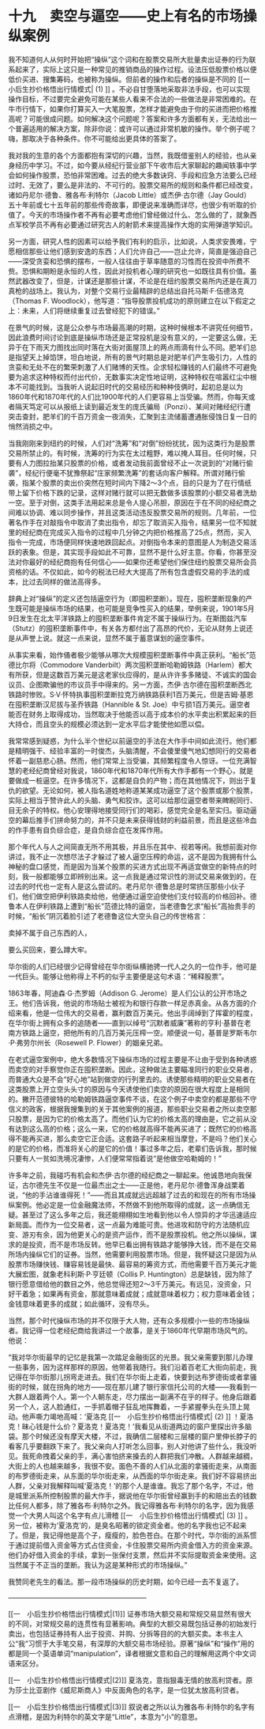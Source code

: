   

# 十九　卖空与逼空——史上有名的市场操纵案例

我不知道何人从何时开始把“操纵”这个词和在股票交易所大批量卖出证券的行为联系起来了，实际上这只是一种常见的推销商品的操作过程。设法压低股票价格以便低价买进、搜集筹码，也被称为操纵。但前者的操作和后者的操纵是不同的 [[一　小后生抄价格悟出行情模式| (1) ]] 。不必自甘堕落地采取非法手段，也可以实现操作目标，不过要完全避免可能在某些人看来不合法的一些做法是非常困难的。在牛市行情下，如果你打算买入一大笔股票，怎样才能避免由于你的买进而把价格推高呢？可能很成问题。如何解决这个问题呢？答案和许多方面都有关，无法给出一个普遍适用的解决方案，除非你说：或许可以通过非常机敏的操作。举个例子呢？嗨，那取决于各种条件。你不可能给出更具体的答案了。

我对我的生意的各个方面都抱有深切的兴趣，当然，我既借鉴别人的经验，也从亲身经历中学习。不过，如今要从经纪行营业部下午收市后大家聊起的趣闻轶事中学会如何操作股票，恐怕非常困难。过去的绝大多数诀窍、手段和应急方法要么已经过时、无效了，要么是非法的、不可行的。股票交易所的规则和条件都已经改变，诸如丹尼尔·德鲁、雅各布·利特尔（Jacob Little）或杰伊·古尔德（Jay Gould）五十年前或七十五年前的那些传奇故事，即便说来准确而详尽，也很少有听取的价值了。今天的市场操作者不再有必要考虑他们曾经做过什么、怎么做的了，就象西点军校学员不再有必要通过研究古人的射箭术来提高操作大炮的实用弹道学知识。

另一方面，研究人性的因素可以给予我们有利的启示，比如说，人类求安畏难，宁愿相信那些让他们感到安逸的东西；人们允许自己——岂止允许，简直是强迫自己——深受贪娈和恐惧的摆布，一般人往往由于草率随意的习性而在投资中所费不赀。恐惧和期盼是永恒的人性，因此对投机者心理的研究也一如既往具有价值。虽然武器改变了，但是，计谋还是那些计谋，不论是在纽约股票交易所内还是在真刀真枪的战场上。我认为，对整个交易行业最精辟的总结出自托马斯·F·伍德洛克（Thomas F. Woodlock），他写道：“指导股票投机成功的原则建立在以下假定之上：未来，人们将继续重复过去曾经犯下的错误。”

在景气的时候，这是公众参与市场最高潮的时期，这种时候根本不讲究任何细节，因此浪费时间讨论到底是操纵市场还是正常投机是没有意义的，一定要这么做，无异于在下雨天力图找出同时落在大街对面屋顶上的两点雨滴有什么不同。肥羊们总是指望天上掉馅饼，坦白地说，所有的景气时期总是对肥羊们产生吸引力，人性的贪娈和无处不在的繁荣刺激了人们赌博的天性。企求轻松赚钱的人们最终不可避免要为追求这种特权而付出代价，无数事实决定性地证明，这种特权在喧嚣红尘中根本不可能找到。当我听人说起旧时代的交易经历和种种伎俩时，起初总是以为1860年代和1870年代的人们比1900年代的人们更容易上当受骗。然而，你每天或者隔天笃定可以从报纸上读到最近发生的庞氏骗局（Ponzi）、某间对赌经纪行遭突击查封，肥羊们的千百万资金一夜消失，汇聚到主流储蓄遭通胀侵蚀日复一日的悄然消损之中。

当我刚刚来到纽约的时候，人们对“洗筹”和“对倒”纷纷扰扰，因为这类行为是股票交易所禁止的。有时候，洗筹的行为实在太过粗野，难以掩人耳目。任何时候，只要有人力图拉抬某只股票的价格，或者发动我前面曾经不止一次说到的“对赌行偷袭”，经纪行便毫不犹豫祭起“庄家频繁洗筹”的套话向客户解释。所谓对赌行偷袭，指某个股票的卖出价突然在短时间内下降2～3个点，目的只是为了在行情纸带上留下价格下跌的记录，这样对赌行就可以把无数做多该股票的小额交易者洗劫一空。至于对倒，这类手法用起来总是令人提心吊胆，原因在于在不同的经纪商之间难以协调、难以同步操作，并且这类活动违反股票交易所的规则。几年前，一位著名作手在对敲指令中取消了卖出指令，却忘了取消买入指令，结果另一位不知就里的经纪商在完成买入指令的过程中几分钟之内把价格推高了25点，然而，买入指令一完成，市场便同样快速地跌回起点。对倒指令本来的意图是人为制造交易活跃的表象。但是，其实现手段如此不可靠，显然不是什么好主意。你看，你甚至没法对你最好的经纪商抱有任何信心——如果你还希望他们保住纽约股票交易所会员资格的话。不仅如此，如今的税法已经大大提高了所有包含虚假交易的手法的成本，比过去同样的做法高得多。

辞典上对“操纵”的定义还包括逼空行为（即囤积垄断）。现在，囤积垄断现象的产生既可能是操纵市场的结果，也可能是竞争性买入的结果，举例来说，1901年5月9日发生在北太平洋铁路上的囤积垄断事件肯定不属于操纵行为。在斯图兹汽车（Stutz）的囤积垄断事件中，有关各方都付出了高昂的代价，无论从财务上说还是从声誉上说。就这一点来说，显然不属于蓄意谋划的逼空事件。

从事实来看，始作俑者极少能够从哪次大规模囤积垄断事件中真正获利。“船长”范德比尔将（Commodore Vanderbilt）两次囤积垄断哈勒姆铁路（Harlem）都大有所获，但是这数百万美元是这老家伙应得的，是从许许多多赌徒、不诚实的国会议员、企图欺骗他的市议员手中得来的。另一方面，杰伊·古尔德在囤积垄断西北铁路时惨败。S·V·怀特执事囤积垄断拉克万纳铁路获利1百万美元，但是吉姆·基恩在囤积垄断汉尼拔与圣乔铁路（Hannible & St. Joe）中亏损1百万美元。逼空者能否在财务上取得成功，当然取决于他能否以高于成本价的水平卖出积累起来的巨大持仓，而且空头的规模必须达到一定水平后才能使他如愿以偿。

我常常感到疑惑，为什么半个世纪以前逼空的手法在大作手中间如此流行。他们都是精明强干、经验丰富的一时俊杰，头脑清醒，不会傻里傻气地幻想同行的交易者怀着一副慈悲心肠。然而，他们常常上当受骗，其频繁程度令人惊讶。一位充满智慧的老经纪商曾经对我说，1860年代和1870年代所有大作手都有一个野心，就是要做成一桩逼空。在许多情况下，这都是自负的产物；而在其他情况下，则出于复仇的欲望。无论如何，被人指名道姓地称道某某成功逼空了这个股票或那个股票，实际上相当于赞许此人的头脑、勇气和狡诈。这可以给那位逼空者带来睥睨同行、目无余子的特权。他心安理得地接受同行们的喝彩，感觉完全是名至实归。驱动逼空的幕后推手们拼命努力的，并不只是未来获得钱财的利益前景，而且是这些冷血的作手患有自负综合症，是自负综合症在发挥作用。

那个年代人与人之间简直无所不用其极，并且乐在其中、视若等闲。我想前面对你讲过，我不止一次想尽法子才躲过了被人逼空压榨的命运，这不是因为我拥有什么神秘的盘口感觉，而是因为当某个股票的买进方式出现不再适宜做空的新特点的时刻，我一般都能够立即辨别出来。这一点我是通过常识性的测试交易来做到的，在过去的时代也一定有人是这么尝试的。老丹尼尔·德鲁总是时常挤压那些小伙子们，他们做空把伊利铁路卖给他，他便通过逼空迫使他们支付较高的价格回补。德鲁本人在伊利铁路上遭到“船长”范德比特的逼空，当老德鲁乞求“船长”高抬贵手的时候，“船长”阴沉着脸引述了老德鲁这位大空头自己的传世格言：

卖掉不属于自己东西的人，

要么买回来，要么蹲大牢。

华尔街的人们已经很少记得曾经在华尔街纵横驰骋一代人之久的一位作手，他可是一代巨头。能够让他称得上不朽的似乎主要便是这句术语：“稀释股票”。

1863年春，阿迪森·G·杰罗姆（Addison G. Jerome）是人们公认的公开市场之王。他们告诉我，他说的市场贴士被视为和银行存款一样足赤真金。从各方面的介绍来看，他是一位伟大的交易者，赢利数百万美元。他出手阔绰到了挥霍的程度，在华尔街上拥有众多的追随者——直到以绰号“沉默者威廉”著称的亨利·基普在老南方铁路上逼空，把他所有的几百万美元压榨一空。顺便说一句，基普是罗斯韦尔·P·弗劳尔州长（Rosewell P. Flower）的姻亲兄弟。

在老式逼空案例中，绝大多数情况下操纵市场的过程主要是不让由于受到各种诱惑而卖空的对手察觉你正在囤积垄断。因此，这种做法主要瞄准同行的职业交易者，而普通大众是不会“好心地”站到做空的行列里去的。诱使那些精明的职业交易者在这类股票上开立空头头寸的原因与今天诱使他们卖空的原因在很大程度上是相同的。撇开范德彼特的哈勒姆铁路逼空事件不谈，在这个例子中卖空的都是那些不守信义的政客，根据我搜集到的关于其他案例的报道，那些职业交易者之所以卖空那只股票，是因为它的价格太高了。而他们认为它的价格太高的理由是，它之前从没有达到这么高的价格；这么一来，它的价格就高得不能再买进了；既然它的价格高得不能再买进，那么卖空它正合适。这套路子听起来相当摩登，不是吗？他们关心的是它的价格，而准将关心的是它的价值！事过多年之后，老辈们告诉我，那时候只要有人一贫如洗境况凄惨，人们便常常指着说“是他做空哈勒姆的！”

许多年之前，我碰巧有机会和杰伊·古尔德的经纪商之一聊起来。他诚恳地向我保证，古尔德先生不仅是一位最杰出之士——正是他，老丹尼尔·德鲁浑身战栗着说，“他的手沾谁谁得死！”——而且其成就远远超越了过去的和现在的所有市场操纵案例。他必定是一位金融魔法师，不然做不到他所取得的成就，这一点确信无疑。甚至过了这么多年之后，我还能栩栩如生地看到他以令人惊异的才华迅速适应新局面。而作为一位交易者，这一点最为难能可贵。他进攻和防守的方法随机应变、游刃有余，因为他更关心的是资产运作，而不是股票投机。他之所以操纵，谋求的是投资，而不是市场反转。他早已看出拥有铁路才能够挣大钱，而不是在交易所场内操纵它们的证券。当然，他需要利用股票市场。但是，我怀疑这只是因为从股票市场赚快钱、赚容易钱是最快、最容易的筹资方式，而他需要千百万美元才能大展宏图，就象老科利斯·P·亨廷顿（Collis P. Huntington）总是缺钱，因为除了银行愿意借给他的数目之外，他总觉得还短2～3千万美元。有远见，没资金，只好干着急；如果再有资金，那就意味着成就；成就意味着权力；权力意味着金钱；金钱意味着更多的成就；如此循环，没有尽头。

当然，那个时代操纵市场的并不仅限于大人物，还有众多规模小一些的市场操纵者。我记得一位老经纪商给我讲过一个故事，是关于1860年代早期市场风气的。他说：

“我对华尔街最早的记忆是我第一次踏足金融街区的光景。我父亲需要到那儿办理一些事务，因为这样那样的原因，他带着我随行。我们沿着百老汇大街向前走，我记得在华尔街那儿拐弯走进去。我们在华尔街上走着，快要到达布罗德街或者拿骚街的时候，就在拐角的地方——现在那儿建了银行家信托公司的大楼——我看到一大群人跟着两个人。第一个人朝东走，尽力摆出一副满不在乎的样子。他身后跟着另一个人，这人脸通红，一手抓着帽子狂乱地挥舞着，一手紧握拳头在头顶上晃动。他声嘶力竭地高喊：‘夏洛克 [[一　小后生抄价格悟出行情模式| (2) ]] ！夏洛克！昧心钱是什么价？夏洛克！夏洛克！’我看见从街道两边的窗户里探出许多脑袋。那个时候还没有摩天大楼，不过，我确信二层楼和三层楼的窗户里伸长脖子的看客几乎要翻跌下来了。我父亲向人打听怎么回事，别人对他讲了些什么，我没听见。我死命拽着父亲的手，满心害怕挤来搡去的人群把我们冲散。人群越来越稠，大街上的人也越来越多，我很不安。面色不善的人们从北面的拿骚街走来，从南面的布罗德街走来，从东面的华尔街走来，从西面的华尔街走来。我们好不容易挤出人群，父亲对我解释叫喊‘夏洛克！’的那个人是谁谁。我忘了那个名字，不过，他是城里派系所控制股票的最大作手，据说他在华尔街曾经赢到手的和赔出去的钱数比任何人都多，除了雅各布·利特尔之外。我记得雅各布·利特尔的名字，因为我感觉一个大男人叫这个名字有点儿滑稽 [[一　小后生抄价格悟出行情模式| (3) ]] 。另一位，被称为‘夏洛克’的，是臭名昭著的锁定资金者。他的名字我也记不起来了。但是，我记得他是高个子，瘦瘦的，脸色苍白。在那个时代，华尔街的派系惯于通过提前借入资金等方式占住资金，卡住股票交易所内资金借入方的资金来源。他们办好借入资金的手续，拿到一张保付支票，然后并不实际提取资金来使用。这当然属于不正当的垄断。我认为这是某种形式的市场操纵。”

我赞同老先生的看法。那一段市场操纵的历史时期，如今已经一去不复返了。

————————————————————

[[一　小后生抄价格悟出行情模式|(1)]] 证券市场大额交易和常规交易显然有很大的不同，对常规交易的连贯性有显著影响。典型的大额交易既包括证券的初始发行卖出，也包括证券持有人出于投资、并购、分拆等目的的大额买卖。本书主人公“我”习惯于大手笔交易，有深厚的大额交易市场经验。原著“操纵”和“操作”用的都是同一个英语单词“manipulation”，译者根据文意和自己的理解用这两个中文词语来区分。

[[一　小后生抄价格悟出行情模式|(2)]] 夏洛克，意指狠毒无情的放高利贷者。原为莎士比亚剧作《威尼斯商人》中反面角色的名字，是一位犹太放高利贷者。

[[一　小后生抄价格悟出行情模式|(3)]] 叙说者之所以认为雅各布·利特尔的名字有点滑稽，是因为利特尔的英文字是“Little”，本意为“小”的意思。